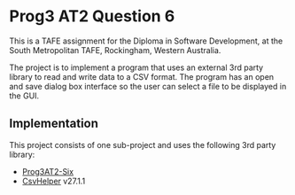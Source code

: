 
# Prog3 AT2 Question 6
This is a TAFE assignment for the Diploma in Software Development, at the South Metropolitan TAFE,
Rockingham, Western Australia.

The project is to implement a program that uses an external 3rd party library to read and 
write data to a CSV format.  The program has an open and save dialog box interface so the user can
select a file to be displayed in the GUI.

## Implementation
This project consists of one sub-project and uses the following 3rd party library:

- [Prog3AT2-Six][p]
- [CsvHelper][ch] v27.1.1



[p]:https://github.com/bewillcott/Prog3At2-Six/tree/master/Prog3At2-Six
[ch]:https://joshclose.github.io/CsvHelper/



